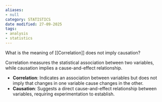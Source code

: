 ```yaml
---
aliases:
- null
category: STATISTICS
date modified: 27-09-2025
tags:
- analysis
- statistics
---
```

What is the meaning of [[Correlation]] does not imply causation?

Correlation measures the statistical association between two variables, while causation implies a cause-and-effect relationship. 


- **Correlation**: Indicates an association between variables but does not imply that changes in one variable cause changes in the other.
- **Causation**: Suggests a direct cause-and-effect relationship between variables, requiring experimentation to establish.
